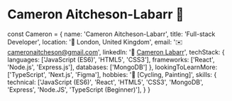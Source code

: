 # Cameron Aitcheson-Labarr 🚀

const Cameron = {
  name: 'Cameron Aitcheson-Labarr',
  title: 'Full-stack Developer',
  location: '📍 London, United Kingdom',
  email: '✉️ cameronaitcheson@gmail.com',
  linkedIn: '🔗 [Cameron Labarr](https://www.linkedin.com/in/cameron-aitcheson-labarr/)',
  techStack: {
    languages: ['JavaScript (ES6)', 'HTML5', 'CSS3'],
    frameworks: ['React', 'Node.js', 'Express.js'],
    databases: ['MongoDB']
  },
  lookingToLearnMore: ['TypeScript', 'Next.js', 'Figma'],
  hobbies: '🎨 [Cycling, Painting]',
  skills: {
    technical: ['JavaScript (ES6)', 'React', 'HTML5', 'CSS3', 'MongoDB', 'Express', 'Node.JS', 'TypeScript (Beginner)'],
  }
}
